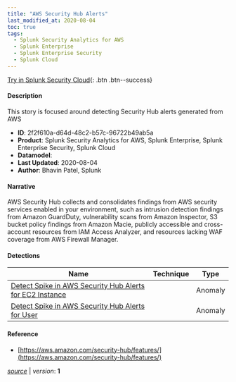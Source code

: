 ```yaml
---
title: "AWS Security Hub Alerts"
last_modified_at: 2020-08-04
toc: true
tags:
  - Splunk Security Analytics for AWS
  - Splunk Enterprise
  - Splunk Enterprise Security
  - Splunk Cloud
---
```


[Try in Splunk Security Cloud](https://www.splunk.com/en_us/cyber-security.html){: .btn .btn--success}

#### Description

This story is focused around detecting Security Hub alerts generated from AWS

- **ID**: 2f2f610a-d64d-48c2-b57c-96722b49ab5a
- **Product**: Splunk Security Analytics for AWS, Splunk Enterprise, Splunk Enterprise Security, Splunk Cloud
- **Datamodel**: 
- **Last Updated**: 2020-08-04
- **Author**: Bhavin Patel, Splunk

#### Narrative

AWS Security Hub collects and consolidates findings from AWS security services enabled in your environment, such as intrusion detection findings from Amazon GuardDuty, vulnerability scans from Amazon Inspector, S3 bucket policy findings from Amazon Macie, publicly accessible and cross-account resources from IAM Access Analyzer, and resources lacking WAF coverage from AWS Firewall Manager.

#### Detections

| Name        | Technique   | Type         |
| ----------- | ----------- |--------------|
| [Detect Spike in AWS Security Hub Alerts for EC2 Instance](/cloud/detect_spike_in_aws_security_hub_alerts_for_ec2_instance/) |  | Anomaly |
| [Detect Spike in AWS Security Hub Alerts for User](/cloud/detect_spike_in_aws_security_hub_alerts_for_user/) |  | Anomaly |

#### Reference

* [https://aws.amazon.com/security-hub/features/](https://aws.amazon.com/security-hub/features/)



[*source*](https://github.com/splunk/security_content/tree/develop/stories/aws_security_hub_alerts.yml) \| *version*: **1**